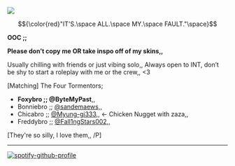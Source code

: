 ![](https://komarev.com/ghpvc/?username=ByteMyPast&&label=Pranks+committed&style=for-the-badge&color=5E1515#)

$${\color{red}"IT'S.\space ALL.\space MY.\space FAULT."\space}$$

**OOC ;;** 

**Please don’t copy me OR take inspo off of my skins,,**

Usually chilling with friends or just vibing solo,, Always open to INT, don’t be shy to start a roleplay with me or the crew,, <3


[Matching] The Four Tormentors;

- **Foxybro ;; @ByteMyPast**,, 
- Bonniebro ;; [@sandemaews,,](https://github.com/sandemaews)
- Chicabro ;; [@Myung-gi333,,](https://github.com/Myung-gi333) ← Chicken Nugget with zaza,,
- Freddybro ;; [@Fall1ngStars002,,](https://github.com/Fall1ngStars002)

[They're so silly, I love them,, /P]

---------------------------------------------------
   [![spotify-github-profile](https://spotify-github-profile.kittinanx.com/api/view?uid=31pjv4w3ywdm6phx2qhsdtpj6tbm&cover_image=true&theme=novatorem&show_offline=true&background_color=5E1515&interchange=true&bar_color=5E1515#&bar_color_cover=false)](https://spotify-github-profile.kittinanx.com/api/view?uid=31pjv4w3ywdm6phx2qhsdtpj6tbm&redirect=true)






